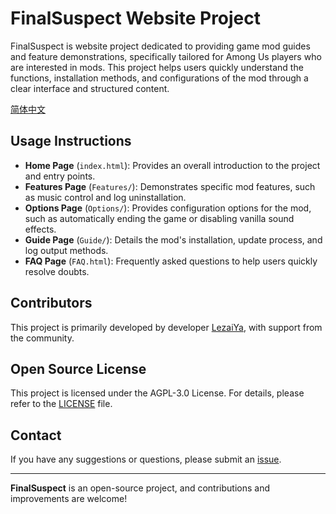 # FinalSuspect Website Project

FinalSuspect is website project dedicated to providing game mod guides and feature demonstrations, specifically tailored for Among Us players who are interested in mods. This project helps users quickly understand the functions, installation methods, and configurations of the mod through a clear interface and structured content.

[简体中文](README.md)

## Usage Instructions

- **Home Page** (`index.html`): Provides an overall introduction to the project and entry points.
- **Features Page** (`Features/`): Demonstrates specific mod features, such as music control and log uninstallation.
- **Options Page** (`Options/`): Provides configuration options for the mod, such as automatically ending the game or disabling vanilla sound effects.
- **Guide Page** (`Guide/`): Details the mod's installation, update process, and log output methods.
- **FAQ Page** (`FAQ.html`): Frequently asked questions to help users quickly resolve doubts.

## Contributors

This project is primarily developed by developer [LezaiYa](https://github.com/NewLezaiYa), with support from the community.

## Open Source License

This project is licensed under the AGPL-3.0 License. For details, please refer to the [LICENSE](LICENSE) file.

## Contact

If you have any suggestions or questions, please submit an [issue](https://github.com/NewLezaiYa/FinalSuspectWebsite/issues).

---

**FinalSuspect** is an open-source project, and contributions and improvements are welcome!